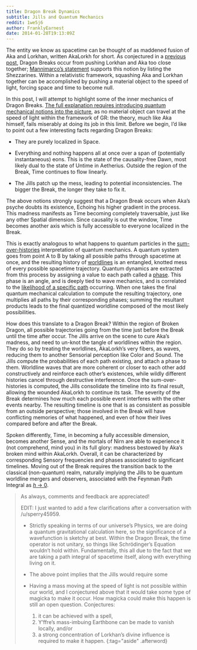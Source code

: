 ```yaml
---
title: Dragon Break Dynamics
subtitle: Jills and Quantum Mechanics
reddit: 1we5j6
author: FranklyEarnest
date: 2014-01-28T19:13:09Z
---
```


The entity we know as spacetime can be thought of as maddened fusion of Aka and
Lorkhan, written AkaLorkh for short. As conjectured in a [previous post][0],
Dragon Breaks occur from pushing Lorkhan and Aka too close together;
[Mannimarco’s statement][1] supports this notion by listing the Shezzarines.
Within a relativistic framework, squashing Aka and Lorkhan together can be
accomplished by pushing a material object to the speed of light, forcing space
and time to become null.

In this post, I will attempt to highlight some of the inner mechanics of Dragon
Breaks. [The full explanation requires introducing quantum mechanical notions
into the picture][2], as no material object can travel at the speed of light
within the framework of GR: the theory, much like Aka himself, fails miserably
at doing its job in this limit. Before we begin, I’d like to point out a few
interesting facts regarding Dragon Breaks:

- They are purely localized in Space.

- Everything and nothing happens all at once over a span of (potentially
  instantaneous) eons. This is the state of the causality-free Dawn, most likely
  dual to the state of Untime in Aetherius. Outside the region of the Break,
  Time continues to flow linearly.

- The Jills patch up the mess, leading to potential inconsistencies. The bigger
  the Break, the longer they take to fix it.

The above notions strongly suggest that a Dragon Break occurs when Aka’s psyche
doubts its existence, Echoing his higher gradient in the process. This madness
manifests as Time becoming completely traversable, just like any other Spatial
dimension. Since causality is out the window, Time becomes another axis which is
fully accessible to everyone localized in the Break.

This is exactly analogous to what happens to quantum particles in the
[sum-over-histories][3] interpretation of quantum mechanics. A quantum system
goes from point A to B by taking all possible paths through spacetime at once,
and the resulting history of [worldlines][4] is an entangled, knotted mess of
every possible spacetime trajectory. Quantum dynamics are extracted from this
process by assigning a value to each path called a [phase][5]. This phase is an
angle, and is deeply tied to wave mechanics, and is correlated to the
[likelihood of a specific path][6] occurring. When one takes the final quantum
mechanical calculation to compute the resulting trajectory, one multiplies all
paths by their corresponding phases; summing the resultant products leads to the
final quantized worldline composed of the most likely possibilities.

How does this translate to a Dragon Break? Within the region of Broken Dragon,
all possible trajectories going from the time just before the Break until the
time after occur. The Jills arrive on the scene to cure Aka’s madness, and need
to un-knot the tangle of worldlines within the region. They do so by treating
the worldlines, AkaLorkh’s very fibers, as waves, reducing them to another
Sensorial perception like Color and Sound. The Jills compute the probabilities
of each path existing, and attach a phase to them. Worldline waves that are more
coherent or closer to each other add constructively and reinforce each other’s
existences, while wildly different histories cancel through destructive
interference. Once the sum-over-histories is computed, the Jills consolidate the
timeline into its final result, allowing the wounded AkaLorkh to continue its
task. The severity of the Break determines how much each possible event
interferes with the other events nearby. The resulting timeline is one that is
as consistent as possible from an outside perspective; those involved in the
Break will have conflicting memories of what happened, and even of how their
lives compared before and after the Break.

Spoken differently, Time, in becoming a fully accessible dimension, becomes
another Sense, and the mortals of Nirn are able to experience it (not
comprehend, mind you) in its full glory: madness bestowed by Aka’s broken mind
within AkaLorkh. Overall, it can be characterized by corresponding Sensory
frequencies and phases associated to significant timelines. Moving out of the
Break requires the transition back to the classical (non-quantum) realm,
naturally implying the Jills to be quantum worldline mergers and observers,
associated with the Feynman Path Integral as [*h* → 0][7].

> As always, comments and feedback are appreciated!
>
> EDIT: I just wanted to add a few clarifications after a conversation with
> /u/sperry45959.
>
> - Strictly speaking in terms of our universe’s Physics, we are doing a quantum
>   gravitational calculation here, so the significance of a wavefunction is
>   sketchy at best. Within the Dragon Break, the time operator is not unitary,
>   so things like Schrödinger’s Equation wouldn’t hold within. Fundamentally,
>   this all due to the fact that we are taking a path integral of spacetime
>   itself, along with everything living on it.
>
> - The above point implies that the Jills would require some
>
> - Having a mass moving at the speed of light is not possible within our world,
>   and I conjectured above that it would take some type of magicka to make it
>   occur. How magicka could make this happen is still an open question.
>   Conjectures:
>   1. it can be achieved with a spell,
>   1. Y’ffre’s mass-imbuing Earthbone can be made to vanish locally, and/or
>   1. a strong concentration of Lorkhan’s divine influence is required to make
>      it happen.
{:tag="aside" .afterword}

[0]: ./1w616i
[1]: https://www.uesp.net/wiki/Lore:Where_Were_You_…_Dragon_Broke
[2]: https://en.wikipedia.org/wiki/Propagator#Faster_than_light.3F
[3]: https://en.wikipedia.org/wiki/Sum_over_histories
[4]: https://en.wikipedia.org/wiki/Worldline
[5]: https://en.wikipedia.org/wiki/Phase_\(waves\)#Formula
[6]: https://en.wikipedia.org/wiki/Sum_over_histories#Feynman.27s_interpretation
[7]: https://en.wikipedia.org/wiki/Correspondence_principle#Quantum_mechanics
